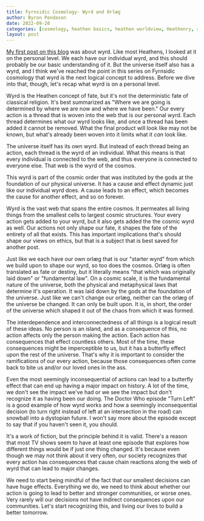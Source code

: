 ```yaml
---
title: Fyrnsidic Cosmology- Wyrd and Orlæg
author: Byron Pendason
date: 2022-09-20
categories: [cosmology, heathen basics, heathen worldview, Heathenry, reconstruction]
layout: post
---
```


[My first post on this blog](https://www.minewyrtruman.com/2019/10/02/wyrd-the-heathen-concept-of-fate/) was about wyrd. Like most Heathens, I looked at it on the personal level. We each have our individual wyrd, and this should probably be our basic understanding of it. But the universe itself also has a wyrd, and I think we've reached the point in this series on Fyrnsidic cosmology that wyrd is the next logical concept to address. Before we dive into that, though, let's recap what wyrd is on a personal level.

Wyrd is the Heathen concept of fate, but it's not the deterministic fate of classical religion. It's best summarized as "Where we are going is determined by where we are now and where we have been." Our every action is a thread that is woven into the web that is our personal wyrd. Each thread determines what our wyrd looks like, and once a thread has been added it cannot be removed. What the final product will look like may not be known, but what's already been woven into it limits what it *can* look like.

The universe itself has its own wyrd. But instead of each thread being an action, each thread is the wyrd of an individual. What this means is that every individual is connected to the web, and thus everyone is connected to everyone else. That web is the wyrd of the cosmos.

This wyrd is part of the cosmic order that was instituted by the gods at the foundation of our physical universe. It has a cause and effect dynamic just like our individual wyrd does. A cause leads to an effect, which becomes the cause for another effect, and so on forever.

Wyrd is the vast web that spans the entire cosmos. It permeates all living things from the smallest cells to largest cosmic structures. Your every action gets added to your wyrd, but it also gets added the the cosmic wyrd as well. Our actions not only shape our fate, it shapes the fate of the entirety of all that exists. This has important implications that's should shape our views on ethics, but that is a subject that is best saved for another post.

Just like we each have our own orlæg that is our "starter wyrd" from which we build upon to shape our wyrd, so too does the cosmos. Orlæg is often translated as fate or destiny, but it literally means "that which was originally laid down" or "fundamental law". On a cosmic scale, it is the fundamental nature of the universe, both the physical and metaphysical laws that determine it's operation. It was laid down by the gods at the foundation of the universe. Just like we can't change our orlæg, neither can the orlæg of the universe be changed. It can only be built upon. It is, in short, the order of the universe which shaped it out of the chaos from which it was formed.

The interdependence and interconnectedness of all things is a logical result of these ideas. No person is an island, and as a consequence of this, no action affects only the person making the action. Each action has consequences that effect countless others. Most of the time, these consequences might be imperceptible to us, but it has a butterfly effect upon the rest of the universe. That's why it is important to consider the ramifications of our every action, because those consequences often come back to bite us and/or our loved ones in the ass.

Even the most seemingly inconsequential of actions can lead to a butterfly effect that can end up having a major impact on history. A lot of the time, we don't see the impact we've had or we see the impact but don't recognize it as having been our doing. The Doctor Who episode "Turn Left" is a good example of how wyrd works and how a seemingly inconsequential decision (to turn right instead of left at an intersection in the road) can snowball into a dystopian future. I won't say more about the episode except to say that if you haven't seen it, you should.

It's a work of fiction, but the principle behind it is valid. There's a reason that most TV shows seem to have at least one episode that explores how different things would be if just one thing changed. It's because even though we may not think about it very often, our society recognizes that every action has consequences that cause chain reactions along the web of wyrd that can lead to major changes.

We need to start being mindful of the fact that our smallest decisions can have huge effects. Everything we do, we need to think about whether our action is going to lead to  better and stronger communities, or worse ones. Very rarely will our decisions not have indirect consequences upon our communities. Let's start recognizing this, and living our lives to build a better tomorrow.